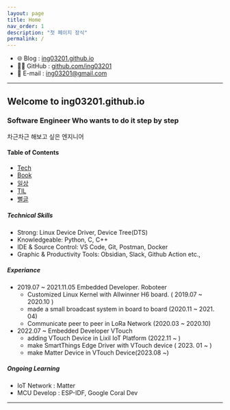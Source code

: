 ```yaml
---
layout: page
title: Home
nav_order: 1
description: "첫 페이지 장식"
permalink: /
---
```

- 🌐 Blog : [ing03201.github.io](https://ing03201.github.io)
- 👩‍💻 GitHub : [github.com/ing03201](https://github.com/ing03201)
- 💌 E-mail : [ing03201@gmail.com](mailto:ing03201@gmail.com)

---
## Welcome to ing03201.github.io

### Software Engineer Who wants to do it step by step
차근차근 해보고 싶은 엔지니어
#### Table of Contents

* [Tech](/Tech)
* [Book](/Book)
* [일상](/일상)
* [TIL](/TIL)
* [뻘글](/뻘글)

##### Technical Skills

- Strong: Linux Device Driver, Device Tree(DTS)
- Knowledgeable: Python, C, C++
- IDE & Source Control: VS Code, Git, Postman, Docker
- Graphic & Productivity Tools: Obsidian, Slack, Github Action etc.,

##### Experiance
- 2019.07 ~ 2021.11.05 Embedded Developer. Roboteer
    - Customized Linux Kernel with Allwinner H6 board. ( 2019.07 ~ 2020.10 )
    - made a small broadcast system in board to board (2020.11 ~ 2021. 04)
    - Communicate peer to peer in LoRa Network (2020.03 ~ 2020.10)
- 2022.07 ~ Embedded Developer VTouch
    - adding VTouch Device in Lixil IoT Platform (2022.11 ~ )
    - make SmartThings Edge Driver with VTouch device ( 2023. 01 ~ )
    - make Matter Device in VTouch Device(2023.08 ~)
##### Ongoing Learning

- IoT Network : Matter
- MCU Develop : ESP-IDF, Google Coral Dev

---